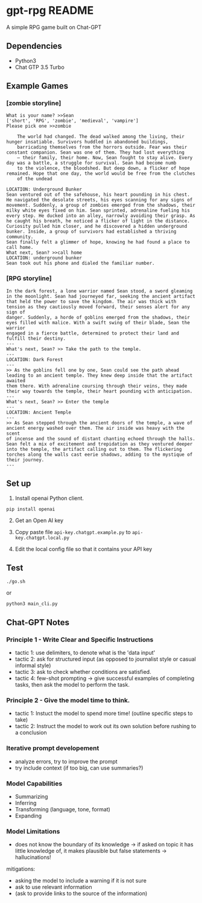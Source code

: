 # gpt-rpg README

A simple RPG game built on Chat-GPT

## Dependencies

- Python3
- Chat GTP 3.5 Turbo

## Example Games

### [zombie storyline]

```
What is your name? >>Sean
['short', 'RPG', 'zombie', 'medieval', 'vampire']
Please pick one >>zombie

    The world had changed. The dead walked among the living, their hunger insatiable. Survivors huddled in abandoned buildings,
    barricading themselves from the horrors outside. Fear was their constant companion. Sean was one of them. They had lost everything
    – their family, their home. Now, Sean fought to stay alive. Every day was a battle, a struggle for survival. Sean had become numb
    to the violence, the bloodshed. But deep down, a flicker of hope remained. Hope that one day, the world would be free from the clutches
    of the undead

LOCATION: Underground Bunker
Sean ventured out of the safehouse, his heart pounding in his chest. He navigated the desolate streets, his eyes scanning for any signs of
movement. Suddenly, a group of zombies emerged from the shadows, their milky white eyes fixed on him. Sean sprinted, adrenaline fueling his
every step. He ducked into an alley, narrowly avoiding their grasp. As he caught his breath, he noticed a flicker of light in the distance.
Curiosity pulled him closer, and he discovered a hidden underground bunker. Inside, a group of survivors had established a thriving community.
Sean finally felt a glimmer of hope, knowing he had found a place to call home.
What next, Sean? >>call home
LOCATION: underground bunker
Sean took out his phone and dialed the familiar number.
```

### [RPG storyline]

```
In the dark forest, a lone warrior named Sean stood, a sword gleaming in the moonlight. Sean had journeyed far, seeking the ancient artifact
that held the power to save the kingdom. The air was thick with tension as they cautiously moved forward, their senses alert for any sign of
danger. Suddenly, a horde of goblins emerged from the shadows, their eyes filled with malice. With a swift swing of their blade, Sean the warrior
engaged in a fierce battle, determined to protect their land and fulfill their destiny.
---
What's next, Sean? >> Take the path to the temple.
---
LOCATION: Dark Forest
---
>> As the goblins fell one by one, Sean could see the path ahead leading to an ancient temple. They knew deep inside that the artifact awaited
them there. With adrenaline coursing through their veins, they made their way towards the temple, their heart pounding with anticipation.
---
What's next, Sean? >> Enter the temple
---
LOCATION: Ancient Temple
---
>> As Sean stepped through the ancient doors of the temple, a wave of ancient energy washed over them. The air inside was heavy with the scent
of incense and the sound of distant chanting echoed through the halls. Sean felt a mix of excitement and trepidation as they ventured deeper
into the temple, the artifact calling out to them. The flickering torches along the walls cast eerie shadows, adding to the mystique of their journey.
---
```

## Set up

1. Install openai Python client.

```
pip install openai
```

2. Get an Open AI key

3. Copy paste file `api-key.chatgpt.example.py` to `api-key.chatgpt.local.py`

4. Edit the local config file so that it contains your API key

## Test

```
./go.sh
```

or

```
python3 main_cli.py
```

## Chat-GPT Notes

### Principle 1 - Write Clear and Specific Instructions

- tactic 1: use delimiters, to denote what is the 'data input'
- tactic 2: ask for structured input (as opposed to journalist style or casual informal style)
- tactic 3: ask to check whether conditions are satisfied.
- tactic 4: few-shot prompting -> give successful examples of completing tasks, then ask the model to perform the task.

### Principle 2 - Give the model time to think.

- tactic 1: Instuct the model to spend more time! (outline specific steps to take)
- tactic 2: Instruct the model to work out its own solution before rushing to a conclusion

### Iterative prompt developement

- analyze errors, try to improve the prompt
- try include context (if too big, can use summaries?)

### Model Capabilities

- Summarizing
- Inferring
- Transforming (language, tone, format)
- Expanding

### Model Limitations

- does not know the boundary of its knowledge -> if asked on topic it has little knowledge of, it makes plausible but false statements -> hallucinations!

mitigations:

- asking the model to include a warning if it is not sure
- ask to use relevant information
- (ask to provide links to the source of the information)
